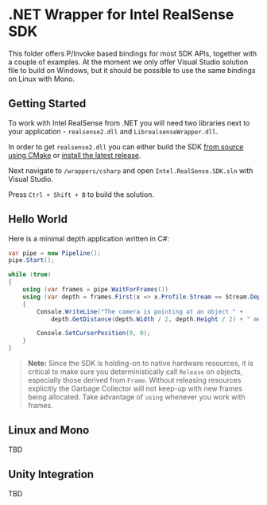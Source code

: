 # .NET Wrapper for Intel RealSense SDK

This folder offers P/Invoke based bindings for most SDK APIs, together with a couple of examples. At the moment we only offer Visual Studio solution file to build on Windows, but it should be possible to use the same bindings on Linux with Mono. 

## Getting Started

To work with Intel RealSense from .NET you will need two libraries next to your application - `realsense2.dll` and `LibrealsenseWrapper.dll`. 

In order to get `realsense2.dll` you can either build the SDK [from source using CMake](https://github.com/IntelRealSense/librealsense/blob/master/doc/installation_windows.md) or [install the latest release](https://github.com/IntelRealSense/librealsense/blob/master/doc/distribution_windows.md).

Next navigate to `/wrappers/csharp` and open `Intel.RealSense.SDK.sln` with Visual Studio. 

Press `Ctrl + Shift + B` to build the solution. 

## Hello World

Here is a minimal depth application written in C#: 

```cs
var pipe = new Pipeline();
pipe.Start();

while (true)
{
    using (var frames = pipe.WaitForFrames())
    using (var depth = frames.First(x => x.Profile.Stream == Stream.Depth) as DepthFrame)
    {
        Console.WriteLine("The camera is pointing at an object " +
            depth.GetDistance(depth.Width / 2, depth.Height / 2) + " meters away\t");

        Console.SetCursorPosition(0, 0);
    }
}
```

> **Note:** Since the SDK is holding-on to native hardware resources, it is critical to make sure you deterministically call `Release` on objects, especially those derived from `Frame`. Without releasing resources explicitly the Garbage Collector will not keep-up with new frames being allocated. Take advantage of `using` whenever you work with frames. 

## Linux and Mono

TBD

## Unity Integration 

TBD
